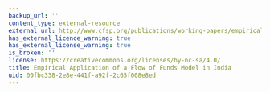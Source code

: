 ```yaml
---
backup_url: ''
content_type: external-resource
external_url: http://www.cfsp.org/publications/working-papers/empirical-application-flow-funds-model-india#.Ui15Hz_hc0k
has_external_licence_warning: true
has_external_license_warning: true
is_broken: ''
license: https://creativecommons.org/licenses/by-nc-sa/4.0/
title: Empirical Application of a Flow of Funds Model in India
uid: 00fbc338-2e8e-441f-a92f-2c65f008e8ed
---
```


